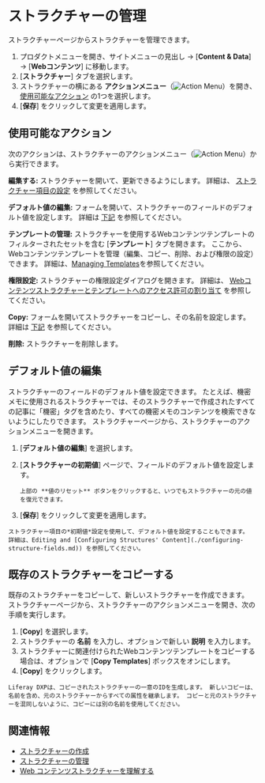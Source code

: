 # ストラクチャーの管理

ストラクチャーページからストラクチャーを管理できます。

1.  プロダクトメニューを開き、サイトメニューの見出し → [**Content & Data**] → [**Webコンテンツ**] に移動します。
2. [**ストラクチャー**] タブを選択します。
3.  ストラクチャーの横にある **アクションメニュー**（![Action Menu](../../../images/icon-actions.png)）を開き、 [使用可能なアクション](#available-actions) の1つを選択します。
4. [**保存**] をクリックして変更を適用します。

<a name="使用可能なアクション" />

## 使用可能なアクション

次のアクションは、ストラクチャーのアクションメニュー（![Action Menu](../../../images/icon-actions.png)）から実行できます。

**編集する:** ストラクチャーを開いて、更新できるようにします。 詳細は、 [ストラクチャー項目の設定](./configuring-structure-fields.md) を参照してください。

**デフォルト値の編集:** フォームを開いて、ストラクチャーのフィールドのデフォルト値を設定します。 詳細は [下記](#editing-default-values) を参照してください。

**テンプレートの管理:** ストラクチャーを使用するWebコンテンツテンプレートのフィルターされたセットを含む [**テンプレート**] タブを開きます。 ここから、Webコンテンツテンプレートを管理（編集、コピー、削除、および権限の設定）できます。 詳細は、[Managing Templates](../web-content-templates/creating-web-content-templates.md)を参照してください。

**権限設定:** ストラクチャーの権限設定ダイアログを開きます。 詳細は、 [Webコンテンツストラクチャーとテンプレートへのアクセス許可の割り当て](./assigning-permissions-to-structures-and-templates.md) を参照してください。

**Copy:** フォームを開いてストラクチャーをコピーし、その名前を設定します。 詳細は [下記](#copying-an-existing-structure) を参照してください。

**削除:** ストラクチャーを削除します。

<a name="デフォルト値の編集" />

## デフォルト値の編集

ストラクチャーのフィールドのデフォルト値を設定できます。 たとえば、機密メモに使用されるストラクチャーでは、そのストラクチャーで作成されたすべての記事に「機密」タグを含めたり、すべての機密メモのコンテンツを検索できないようにしたりできます。 ストラクチャーページから、ストラクチャーのアクションメニューを開きます。

1. [**デフォルト値の編集**] を選択します。

2. [**ストラクチャーの初期値**] ページで、フィールドのデフォルト値を設定します。

    ```{tip}
    上部の **値のリセット** ボタンをクリックすると、いつでもストラクチャーの元の値を復元できます。
    ```

3. [**保存**] をクリックして変更を適用します。

<!-- end list -->

```{tip}
ストラクチャー項目の*初期値*設定を使用して、デフォルト値を設定することもできます。 詳細は、Editing and [Configuring Structures' Content](./configuring-structure-fields.md)) を参照してください。
```

<a name="既存のストラクチャーをコピーする" />

## 既存のストラクチャーをコピーする

既存のストラクチャーをコピーして、新しいストラクチャーを作成できます。 ストラクチャーページから、ストラクチャーのアクションメニューを開き、次の手順を実行します。

1. [**Copy**] を選択します。
2.  ストラクチャーの **名前** を入力し、オプションで新しい **説明** を入力します。
3.  ストラクチャーに関連付けられたWebコンテンツテンプレートをコピーする場合は、オプションで [**Copy Templates**] ボックスをオンにします。
4. [**Copy**] をクリックします。

<!-- end list -->

```{tip}
Liferay DXPは、コピーされたストラクチャーの一意のIDを生成します。 新しいコピーは、名前を含め、元のストラクチャーからすべての属性を継承します。 コピーと元のストラクチャーを混同しないように、コピーには別の名前を使用してください。
```

<a name="関連情報" />

## 関連情報

  - [ストラクチャーの作成](./creating-structures.md)
  - [ストラクチャーの管理](./managing-structures.md)
  - [Web コンテンツストラクチャーを理解する](./understanding-web-content-structures.md)
